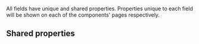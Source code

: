 All fields have unique and shared properties. Properties unique to each field will be shown on each of the components'
pages respectively.

## Shared properties
<!--@include: @/parts/shared-field-properties.md-->
